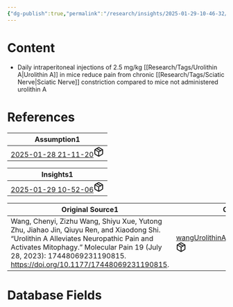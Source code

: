 ```yaml
---
{"dg-publish":true,"permalink":"/research/insights/2025-01-29-10-46-32/","updated":"2025-01-29T10:47:07-05:00"}
---
```


# Content
- Daily intraperitoneal injections of 2.5 mg/kg [[Research/Tags/Urolithin A\|Urolithin A]] in mice reduce pain from chronic [[Research/Tags/Sciatic Nerve\|Sciatic Nerve]] constriction compared to mice not administered urolithin A
# References
<div><table class="dataview table-view-table"><thead class="table-view-thead"><tr class="table-view-tr-header"><th class="table-view-th"><span>Assumption</span><span class="dataview small-text">1</span></th></tr></thead><tbody class="table-view-tbody"><tr><td><span><a data-tooltip-position="top" aria-label="Research/Assumptions/2025-01-28 21-11-20.md" data-href="Research/Assumptions/2025-01-28 21-11-20.md" href="Research/Assumptions/2025-01-28 21-11-20.md" class="internal-link" target="_blank" rel="noopener nofollow" fileclass-name="Research Links">2025-01-28 21-11-20</a><a class="metadata-menu fileclass-icon"><svg xmlns="http://www.w3.org/2000/svg" width="24" height="24" viewBox="0 0 24 24" fill="none" stroke="currentColor" stroke-width="2" stroke-linecap="round" stroke-linejoin="round" class="svg-icon lucide-package"><path d="m7.5 4.27 9 5.15"></path><path d="M21 8a2 2 0 0 0-1-1.73l-7-4a2 2 0 0 0-2 0l-7 4A2 2 0 0 0 3 8v8a2 2 0 0 0 1 1.73l7 4a2 2 0 0 0 2 0l7-4A2 2 0 0 0 21 16Z"></path><path d="m3.3 7 8.7 5 8.7-5"></path><path d="M12 22V12"></path></svg></a></span></td></tr></tbody></table></div><div><table class="dataview table-view-table"><thead class="table-view-thead"><tr class="table-view-tr-header"><th class="table-view-th"><span>Insights</span><span class="dataview small-text">1</span></th></tr></thead><tbody class="table-view-tbody"><tr><td><span><a data-tooltip-position="top" aria-label="Research/Insights/2025-01-29 10-52-06.md" data-href="Research/Insights/2025-01-29 10-52-06.md" href="Research/Insights/2025-01-29 10-52-06.md" class="internal-link" target="_blank" rel="noopener nofollow" fileclass-name="Research Links">2025-01-29 10-52-06</a><a class="metadata-menu fileclass-icon"><svg xmlns="http://www.w3.org/2000/svg" width="24" height="24" viewBox="0 0 24 24" fill="none" stroke="currentColor" stroke-width="2" stroke-linecap="round" stroke-linejoin="round" class="svg-icon lucide-package"><path d="m7.5 4.27 9 5.15"></path><path d="M21 8a2 2 0 0 0-1-1.73l-7-4a2 2 0 0 0-2 0l-7 4A2 2 0 0 0 3 8v8a2 2 0 0 0 1 1.73l7 4a2 2 0 0 0 2 0l7-4A2 2 0 0 0 21 16Z"></path><path d="m3.3 7 8.7 5 8.7-5"></path><path d="M12 22V12"></path></svg></a></span></td></tr></tbody></table></div><div><table class="dataview table-view-table"><thead class="table-view-thead"><tr class="table-view-tr-header"><th class="table-view-th"><span>Original Source</span><span class="dataview small-text">1</span></th><th class="table-view-th"><span>Citation Key</span></th></tr></thead><tbody class="table-view-tbody"><tr><td><span>Wang, Chenyi, Zizhu Wang, Shiyu Xue, Yutong Zhu, Jiahao Jin, Qiuyu Ren, and Xiaodong Shi. “Urolithin A Alleviates Neuropathic Pain and Activates Mitophagy.” Molecular Pain 19 (July 28, 2023): 17448069231190815. <a rel="noopener nofollow" class="external-link" href="https://doi.org/10.1177/17448069231190815" target="_blank">https://doi.org/10.1177/17448069231190815</a>.</span></td><td><span><a data-tooltip-position="top" aria-label="Research/Evidence Sources/wangUrolithinAlleviatesNeuropathic2023.md" data-href="Research/Evidence Sources/wangUrolithinAlleviatesNeuropathic2023.md" href="Research/Evidence Sources/wangUrolithinAlleviatesNeuropathic2023.md" class="internal-link" target="_blank" rel="noopener nofollow" fileclass-name="Research Links">wangUrolithinAlleviatesNeuropathic2023</a><a class="metadata-menu fileclass-icon"><svg xmlns="http://www.w3.org/2000/svg" width="24" height="24" viewBox="0 0 24 24" fill="none" stroke="currentColor" stroke-width="2" stroke-linecap="round" stroke-linejoin="round" class="svg-icon lucide-package"><path d="m7.5 4.27 9 5.15"></path><path d="M21 8a2 2 0 0 0-1-1.73l-7-4a2 2 0 0 0-2 0l-7 4A2 2 0 0 0 3 8v8a2 2 0 0 0 1 1.73l7 4a2 2 0 0 0 2 0l7-4A2 2 0 0 0 21 16Z"></path><path d="m3.3 7 8.7 5 8.7-5"></path><path d="M12 22V12"></path></svg></a></span></td></tr></tbody></table></div>

# Database Fields